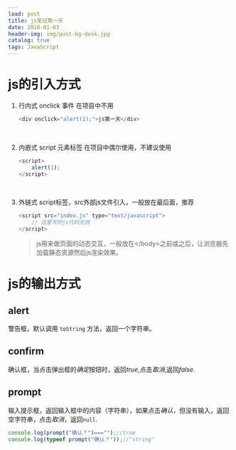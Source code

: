 ```yaml
---
load: post
title: js笔记第一天
date: 2018-01-03
header-img: img/post-bg-desk.jpg
catalog: true
tags: JavaScript
---
```




# js的引入方式

1.  行内式  onclick 事件  在项目中不用

    ```javascript
    <div onclick="alert(1);">js第一天</div>
    ```

    ​

2.  内嵌式 script 元素标签 在项目中偶尔使用，不建议使用

    ```javascript
    <script>
        alert(1);
    </script>
    ```

    ​

3.  外链式  script标签，src外部js文件引入，一般放在最后面，推荐

    ```javascript
    <script src="index.js" type="text/javascript">
    	// 这里写的js代码无效  
    </script>
    ```

    >   js用来做页面的动态交互，一般放在\</body>之前或之后，让浏览器先加载静态资源然后js渲染效果。

# js的输出方式

## alert

警告框，默认调用 `toString` 方法，返回一个字符串。

## confirm

确认框，当点击弹出框的*确定*按钮时，返回*true*,点击*取消*,返回*false*.

## prompt

输入提示框，返回输入框中的内容（字符串），如果点击*确认*，但没有输入，返回空字符串，点击*取消*，返回`null`.

```js
console.log(prompt("确认？")==="");//true
console.log(typeof prompt("确认？"));//"string"
```

